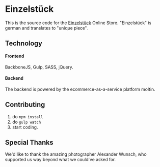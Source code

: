 # Einzelstück

This is the source code for the [Einzelstück](http://www.einzelstueck-shop.com) Online Store.
"Einzelstück" is german and translates to "unique piece".

## Technology

#### Frontend
BackboneJS, Gulp, SASS, jQuery.

#### Backend
The backend is powered by the ecommerce-as-a-service platform moltin.

## Contributing

1. do `npm install`
2. do `gulp watch`
3. start coding.

## Special Thanks

We'd like to thank the amazing photographer Alexander Wunsch, who supported us way beyond what we could've asked for.